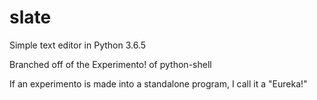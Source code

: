 # slate
 Simple text editor in Python 3.6.5
 
 Branched off of the Experimento! of python-shell
 
 If an experimento is made into a standalone program, I call it a "Eureka!"


 
